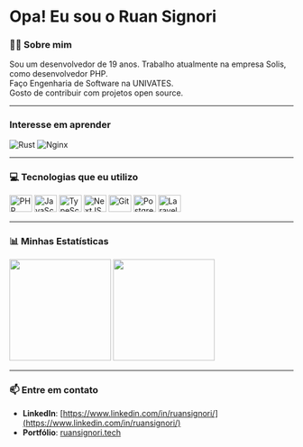 # Opa! Eu sou o Ruan Signori

### 👨‍💻 Sobre mim
Sou um desenvolvedor de 19 anos. Trabalho atualmente na empresa Solis, como desenvolvedor PHP. <br>
Faço Engenharia de Software na UNIVATES. <br>
Gosto de contribuir com projetos open source.

---

### Interesse em aprender
![Rust](https://img.shields.io/badge/Rust-000000?style=for-the-badge&logo=rust&logoColor=white) 
![Nginx](https://img.shields.io/badge/Nginx-009639?style=for-the-badge&logo=nginx&logoColor=white)

---

### 💻 Tecnologias que eu utilizo
<div>
  <img alt="PHP" height="30" width="40" src="https://cdn.jsdelivr.net/gh/devicons/devicon@latest/icons/php/php-original.svg" />
  <img alt="JavaScript" height="30" width="40" src="https://cdn.jsdelivr.net/gh/devicons/devicon/icons/javascript/javascript-original.svg" />
  <img alt="TypeScript" height="30" width="40" src="https://cdn.jsdelivr.net/gh/devicons/devicon/icons/typescript/typescript-original.svg" />
  <img alt="NextJS" height="30" width="40" src="https://cdn.jsdelivr.net/gh/devicons/devicon@latest/icons/nextjs/nextjs-original.svg" />
  <img alt="Git" height="30" width="40" src="https://cdn.jsdelivr.net/gh/devicons/devicon/icons/git/git-original.svg" />
  <img alt="PostgreSQL" height="30" width="40" src="https://cdn.jsdelivr.net/gh/devicons/devicon@latest/icons/postgresql/postgresql-original.svg" />
  <img alt="Laravel" height="30" width="40" src="https://cdn.jsdelivr.net/gh/devicons/devicon@latest/icons/laravel/laravel-original.svg" />
</div>

---

### 📊 Minhas Estatísticas
<div>
  <img height="180em" src="https://github-readme-stats.vercel.app/api?username=ruanSignori&show_icons=true&theme=dark" />
  <img height="180em" src="https://github-readme-stats.vercel.app/api/top-langs/?username=ruanSignori&layout=compact&langs_count=7&theme=dark" />
</div>

---

### 📫 Entre em contato

- **LinkedIn**: [https://www.linkedin.com/in/ruansignori/](https://www.linkedin.com/in/ruansignori/)
- **Portfólio**: [ruansignori.tech](https://ruansignori.tech)

